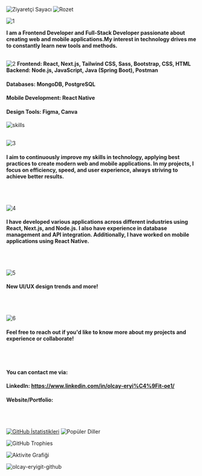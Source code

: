 ![Ziyaretçi Sayacı](https://komarev.com/ghpvc/?username=olcayeryigit&color=red) ![Rozet](https://img.shields.io/badge/Yazılım-JavaScript-blue)

 ![1](https://github.com/user-attachments/assets/b8866c72-e6fb-43f6-aed6-2fa27db7a93e)  

 
__I am a Frontend Developer and Full-Stack Developer passionate about creating web and mobile applications.My interest in technology drives me to constantly learn new tools and methods.__
<br></br>

![2](https://github.com/user-attachments/assets/bf8a29f4-777f-4d86-90c3-023258b1ef24)
__Frontend: React, Next.js, Tailwind CSS, Sass, Bootstrap, CSS, HTML__
__Backend: Node.js, JavaScript, Java (Spring Boot), Postman__
#### Databases: MongoDB, PostgreSQL
#### Mobile Development: React Native
#### Design Tools: Figma, Canva 


![skills](https://github.com/user-attachments/assets/1b51f8d7-6edf-40e2-a3cf-bcfb947520ff)
<br></br>

![3](https://github.com/user-attachments/assets/b88fa607-4e10-47f9-9efe-b6a7e6d10120)
#### I aim to continuously improve my skills in technology, applying best practices to create modern web and mobile applications. In my projects, I focus on efficiency, speed, and user experience, always striving to achieve better results. 
<br></br>

![4](https://github.com/user-attachments/assets/c60b2a61-d881-4068-90b1-50001733ca05)

#### I have developed various applications across different industries using React, Next.js, and Node.js. I also have experience in database management and API integration. Additionally, I have worked on mobile applications using React Native. 
<br></br>

![5](https://github.com/user-attachments/assets/7e77592b-1c15-41af-8911-a718e89080db)

#### New UI/UX design trends and more! 
<br></br>

![6](https://github.com/user-attachments/assets/5430bb4d-6549-4fcf-b57e-5b0356477599)

#### Feel free to reach out if you'd like to know more about my projects and experience or collaborate! 
<br></br>
#### You can contact me via:
#### LinkedIn: https://www.linkedin.com/in/olcay-eryi%C4%9Fit-oe1/
#### Website/Portfolio: 

<br></br>

 [![GitHub İstatistikleri](https://github-readme-stats.vercel.app/api?username=olcayeryigit&show_icons=true&count_private=true&border_radius=30&theme=default&card_width=300)](https://github-readme-stats.vercel.app/api?username=olcayeryigit) ![Popüler Diller](https://github-readme-stats.vercel.app/api/top-langs/?username=olcayeryigit&layout=compact&theme=default&card_width=300&border_radius=30)


![GitHub Trophies](https://github-profile-trophy.vercel.app/?username=olcayeryigit&theme=default)

![Aktivite Grafiği](https://github-readme-activity-graph.vercel.app/graph?username=olcayeryigit&theme=gruvbox)

![olcay-eryigit-github](https://github.com/user-attachments/assets/8fae4b6f-b265-44dc-b43d-953c1f8ebb9a) 






